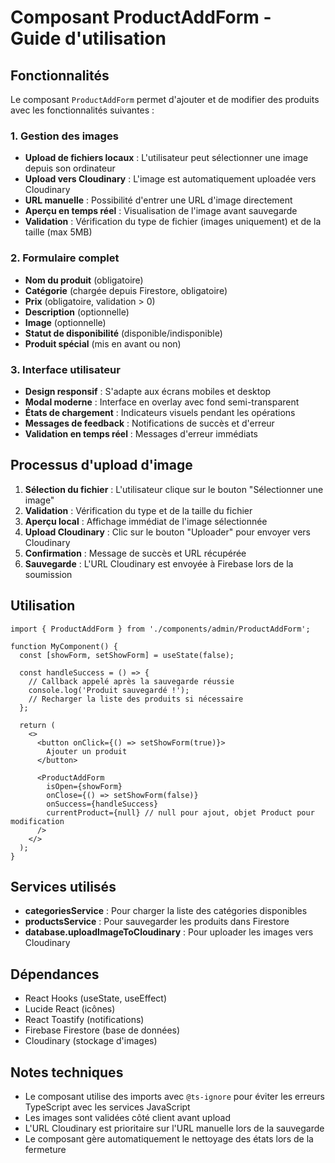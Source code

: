 # Composant ProductAddForm - Guide d'utilisation

## Fonctionnalités

Le composant `ProductAddForm` permet d'ajouter et de modifier des produits avec les fonctionnalités suivantes :

### 1. Gestion des images
- **Upload de fichiers locaux** : L'utilisateur peut sélectionner une image depuis son ordinateur
- **Upload vers Cloudinary** : L'image est automatiquement uploadée vers Cloudinary
- **URL manuelle** : Possibilité d'entrer une URL d'image directement
- **Aperçu en temps réel** : Visualisation de l'image avant sauvegarde
- **Validation** : Vérification du type de fichier (images uniquement) et de la taille (max 5MB)

### 2. Formulaire complet
- **Nom du produit** (obligatoire)
- **Catégorie** (chargée depuis Firestore, obligatoire)
- **Prix** (obligatoire, validation > 0)
- **Description** (optionnelle)
- **Image** (optionnelle)
- **Statut de disponibilité** (disponible/indisponible)
- **Produit spécial** (mis en avant ou non)

### 3. Interface utilisateur
- **Design responsif** : S'adapte aux écrans mobiles et desktop
- **Modal moderne** : Interface en overlay avec fond semi-transparent
- **États de chargement** : Indicateurs visuels pendant les opérations
- **Messages de feedback** : Notifications de succès et d'erreur
- **Validation en temps réel** : Messages d'erreur immédiats

## Processus d'upload d'image

1. **Sélection du fichier** : L'utilisateur clique sur le bouton "Sélectionner une image"
2. **Validation** : Vérification du type et de la taille du fichier
3. **Aperçu local** : Affichage immédiat de l'image sélectionnée
4. **Upload Cloudinary** : Clic sur le bouton "Uploader" pour envoyer vers Cloudinary
5. **Confirmation** : Message de succès et URL récupérée
6. **Sauvegarde** : L'URL Cloudinary est envoyée à Firebase lors de la soumission

## Utilisation

```tsx
import { ProductAddForm } from './components/admin/ProductAddForm';

function MyComponent() {
  const [showForm, setShowForm] = useState(false);

  const handleSuccess = () => {
    // Callback appelé après la sauvegarde réussie
    console.log('Produit sauvegardé !');
    // Recharger la liste des produits si nécessaire
  };

  return (
    <>
      <button onClick={() => setShowForm(true)}>
        Ajouter un produit
      </button>
      
      <ProductAddForm
        isOpen={showForm}
        onClose={() => setShowForm(false)}
        onSuccess={handleSuccess}
        currentProduct={null} // null pour ajout, objet Product pour modification
      />
    </>
  );
}
```

## Services utilisés

- **categoriesService** : Pour charger la liste des catégories disponibles
- **productsService** : Pour sauvegarder les produits dans Firestore
- **database.uploadImageToCloudinary** : Pour uploader les images vers Cloudinary

## Dépendances

- React Hooks (useState, useEffect)
- Lucide React (icônes)
- React Toastify (notifications)
- Firebase Firestore (base de données)
- Cloudinary (stockage d'images)

## Notes techniques

- Le composant utilise des imports avec `@ts-ignore` pour éviter les erreurs TypeScript avec les services JavaScript
- Les images sont validées côté client avant upload
- L'URL Cloudinary est prioritaire sur l'URL manuelle lors de la sauvegarde
- Le composant gère automatiquement le nettoyage des états lors de la fermeture

